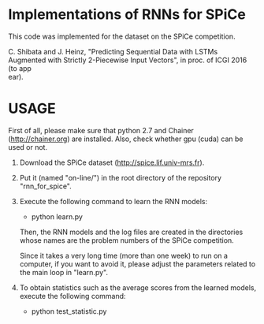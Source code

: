 # Implementations of RNNs for SPiCe

This code was implemented for the dataset on the SPiCe competition.

C. Shibata and J. Heinz, "Predicting Sequential Data with LSTMs Augmented with Strictly 2-Piecewise Input Vectors", in proc. of ICGI 2016 (to app\
ear).


# USAGE
First of all, please make sure that python 2.7 and Chainer (http://chainer.org) are installed.
Also, check whether gpu (cuda) can be used or not.

1. Download the SPiCe dataset (http://spice.lif.univ-mrs.fr).
2. Put it (named "on-line/") in the root directory of the repository "rnn_for_spice".
3. Execute the following command to learn the RNN models:
   - python learn.py
    
   Then, the RNN models and the log files are created in the directories whose names are the problem numbers of the SPiCe competition.
   
   Since it takes a very long time (more than one week) to run on a computer, if you want to avoid it, please adjust the parameters related to the main loop in "learn.py".

4. To obtain statistics such as the average scores from the learned models, execute the following command:
   - python test_statistic.py
